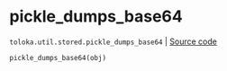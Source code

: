 # pickle_dumps_base64
`toloka.util.stored.pickle_dumps_base64` | [Source code](https://github.com/Toloka/toloka-kit/blob/v1.1.2/src/util/stored.py#L42)

```python
pickle_dumps_base64(obj)
```

